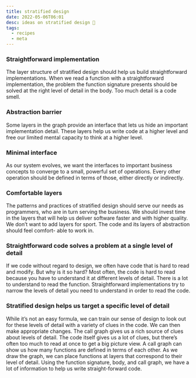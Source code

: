```yaml
---
title: stratified design
date: 2022-05-06T06:01
desc: ideas on stratified design 🥮
tags:
  - recipes
  - meta
---
```


### Straightforward implementation
The layer structure of stratified design should help us build straightforward implementations. When we read a function with a straightforward implementation, the problem the function signature presents should be solved at the right level of detail in the body. Too much detail is a code smell.

### Abstraction barrier
Some layers in the graph provide an interface that lets us hide an important implementation detail. These layers help us write code at a higher level and free our limited mental capacity to think at a
higher level.

### Minimal interface

As our system evolves, we want the interfaces to important business concepts to converge to a small, powerful set of operations.
Every other operation should be defined in terms of those, either directly or indirectly.

### Comfortable layers

The patterns and practices of stratified design should serve our needs as programmers, who are in turn serving the business. We
should invest time in the layers that will help us deliver software faster and with higher quality. We don’t want to add layers for sport. The code and its layers of abstraction should feel comfort-
able to work in.

### Straightforward code solves a problem at a single level of detail

If we code without regard to design, we often have code that is hard to read and modify. But why is it so hard? Most often, the code is hard to read because you have to understand it at different levels of detail. There is a lot to understand to read the function. Straightforward implementations try to narrow the levels of detail you need to understand in order to read the code.

### Stratified design helps us target a specific level of detail

While it’s not an easy formula, we can train our sense of design to look out for these levels of detail with a variety of clues in the code. We can then make appropriate changes. The call graph gives us a rich source of clues about levels of detail. The code itself gives us a lot of clues, but there’s often too much to read at once to get a big picture view. A call graph can show us how many functions are defined in terms of each other. As we
draw the graph, we can place functions at layers that correspond to their level of detail. Using the function signature, body, and call graph, we have a lot of information to help us write straight-forward code.
